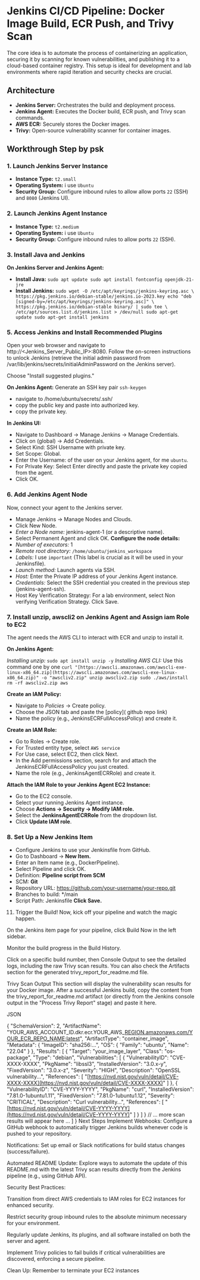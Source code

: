 # Jenkins CI/CD Pipeline: Docker Image Build, ECR Push, and Trivy Scan
The core idea is to automate the process of containerizing an application, securing it by scanning for known vulnerabilities, and publishing it to a cloud-based container registry. This setup is ideal for development and lab environments where rapid iteration and security checks are crucial.




## Architecture

* **Jenkins Server:** Orchestrates the build and deployment process.
* **Jenkins Agent:** Executes the Docker build, ECR push, and Trivy scan commands.
* **AWS ECR:** Securely stores the Docker images.
* **Trivy:** Open-source vulnerability scanner for container images.

## Workthrough Step by psk
### 1. Launch Jenkins Server Instance

* **Instance Type:** `t2.small`
* **Operating System:** i use `Ubuntu`
* **Security Group:** Configure inbound rules to allow allow ports `22` (SSH) and `8080` (Jenkins UI).

### 2. Launch Jenkins Agent Instance

* **Instance Type:** `t2.medium`
* **Operating System:** i use `Ubuntu`
* **Security Group:** Configure inbound rules to allow ports `22` (SSH).


### 3. Install Java and Jenkins

**On Jenkins Server and Jenkins Agent:**

* **Install Java:** `sudo apt update
sudo apt install fontconfig openjdk-21-jre`
* **Install Jenkins:** `sudo wget -O /etc/apt/keyrings/jenkins-keyring.asc \
  https://pkg.jenkins.io/debian-stable/jenkins.io-2023.key
echo "deb [signed-by=/etc/apt/keyrings/jenkins-keyring.asc]" \
  https://pkg.jenkins.io/debian-stable binary/ | sudo tee \
  /etc/apt/sources.list.d/jenkins.list > /dev/null
sudo apt-get update
sudo apt-get install jenkins`


### 5. Access Jenkins and Install Recommended Plugins
Open your web browser and navigate to http://<Jenkins_Server_Public_IP>:8080.
Follow the on-screen instructions to unlock Jenkins (retrieve the initial admin password from /var/lib/jenkins/secrets/initialAdminPassword on the Jenkins server).

Choose "Install suggested plugins."

**On Jenkins Agent:** Generate an SSH key pair `ssh-keygen`
- navigate to /home/ubuntu/secrets/.ssh/<your key>
- copy the public key and paste into authorized key.
- copy the private key.

**In Jenkins UI:**
- Navigate to Dashboard -> Manage Jenkins -> Manage Credentials.
- Click on (global) -> Add Credentials.
- Select Kind: SSH Username with private key.
- Set Scope: Global.
- Enter the Username: of the user on your Jenkins agent, for me `ubuntu`.
- For Private Key: Select Enter directly and paste the private key copied from the agent.
- Click OK.

### 6. Add Jenkins Agent Node
Now, connect your agent to the Jenkins server.
- Manage Jenkins -> Manage Nodes and Clouds.
- Click New Node.
- *Enter a Node name:* jenkins-agent-1 (or a descriptive name).
- Select Permanent Agent and click OK.
**Configure the node details:**
- *Number of executors:* 1 
- *Remote root directory:* `/home/ubuntu/jenkins_workspace`
- *Labels:* I use `important` (This label is crucial as it will be used in your Jenkinsfile).
- *Launch method:* Launch agents via SSH.
- *Host:* Enter the Private IP address of your Jenkins Agent instance.
- *Credentials:* Select the SSH credential you created in the previous step (jenkins-agent-ssh).
- Host Key Verification Strategy: For a lab environment, select Non verifying Verification Strategy.
Click Save.

### 7. Install unzip, awscli2 on Jenkins Agent and Assign iam Role to EC2
The agent needs the AWS CLI to interact with ECR and unzip to install it.

**On Jenkins Agent:**

*Installing unzip:* `sudo apt install unzip -y`
*Installing AWS CLI:* Use this command one by one `curl "[https://awscli.amazonaws.com/awscli-exe-linux-x86_64.zip](https://awscli.amazonaws.com/awscli-exe-linux-x86_64.zip)" -o "awscliv2.zip"
unzip awscliv2.zip
sudo ./aws/install
rm -rf awscliv2.zip aws`

**Create an IAM Policy:**

- Navigate to *Policies* -> Create policy.
- Choose the JSON tab and paste the [policy](      github repo link)
- Name the policy (e.g., JenkinsECRFullAccessPolicy) and create it.

**Create an IAM Role:**

- Go to Roles -> Create role.
- For Trusted entity type, select `AWS service`
- For Use case, select EC2, then click Next.
- In the Add permissions section, search for and attach the JenkinsECRFullAccessPolicy you just created. 
- Name the role (e.g., JenkinsAgentECRRole) and create it.

**Attach the IAM Role to your Jenkins Agent EC2 Instance:**

- Go to the EC2 console.
- Select your running Jenkins Agent instance.
- Choose **Actions -> Security -> Modify IAM role.**
- Select the **JenkinsAgentECRRole** from the dropdown list.
- Click **Update IAM role**.


### 8. Set Up a New Jenkins Item
- Configure Jenkins to use your Jenkinsfile from GitHub.
- Go to Dashboard -> **New Item.**
- Enter an Item name (e.g., DockerPipeline).
- Select Pipeline and click OK.
- Definition: **Pipeline script from SCM**
- SCM: **Git**
- Repository URL: https://github.com/your-username/your-repo.git
- Branches to build: */main 
- Script Path: Jenkinsfile 
**Click Save.**

11. Trigger the Build!
Now, kick off your pipeline and watch the magic happen.

On the Jenkins item page for your pipeline, click Build Now in the left sidebar.

Monitor the build progress in the Build History.

Click on a specific build number, then Console Output to see the detailed logs, including the raw Trivy scan results. You can also check the Artifacts section for the generated trivy_report_for_readme.md file.

Trivy Scan Output
This section will display the vulnerability scan results for your Docker image. After a successful Jenkins build, copy the content from the trivy_report_for_readme.md artifact (or directly from the Jenkins console output in the "Process Trivy Report" stage) and paste it here.

JSON

{
  "SchemaVersion": 2,
  "ArtifactName": "YOUR_AWS_ACCOUNT_ID.dkr.ecr.YOUR_AWS_[REGION.amazonaws.com/YOUR_ECR_REPO_NAME:latest](https://REGION.amazonaws.com/YOUR_ECR_REPO_NAME:latest)",
  "ArtifactType": "container_image",
  "Metadata": {
    "ImageID": "sha256:...",
    "OS": {
      "Family": "ubuntu",
      "Name": "22.04"
    }
  },
  "Results": [
    {
      "Target": "your_image_layer",
      "Class": "os-package",
      "Type": "debian",
      "Vulnerabilities": [
        {
          "VulnerabilityID": "CVE-XXXX-XXXX",
          "PkgName": "libssl3",
          "InstalledVersion": "3.0.x-y",
          "FixedVersion": "3.0.x-z",
          "Severity": "HIGH",
          "Description": "OpenSSL vulnerability...",
          "References": [
            "[https://nvd.nist.gov/vuln/detail/CVE-XXXX-XXXX](https://nvd.nist.gov/vuln/detail/CVE-XXXX-XXXX)"
          ]
        },
        {
          "VulnerabilityID": "CVE-YYYY-YYYY",
          "PkgName": "curl",
          "InstalledVersion": "7.81.0-1ubuntu1.11",
          "FixedVersion": "7.81.0-1ubuntu1.12",
          "Severity": "CRITICAL",
          "Description": "Curl vulnerability...",
          "References": [
            "[https://nvd.nist.gov/vuln/detail/CVE-YYYY-YYYY](https://nvd.nist.gov/vuln/detail/CVE-YYYY-YYYY)"
          ]
        }
      ]
    }
    // ... more scan results will appear here ...
  ]
}
Next Steps
Implement Webhooks: Configure a GitHub webhook to automatically trigger Jenkins builds whenever code is pushed to your repository.

Notifications: Set up email or Slack notifications for build status changes (success/failure).

Automated README Update: Explore ways to automate the update of this README.md with the latest Trivy scan results directly from the Jenkins pipeline (e.g., using GitHub API).

Security Best Practices:

Transition from direct AWS credentials to IAM roles for EC2 instances for enhanced security.

Restrict security group inbound rules to the absolute minimum necessary for your environment.

Regularly update Jenkins, its plugins, and all software installed on both the server and agent.

Implement Trivy policies to fail builds if critical vulnerabilities are discovered, enforcing a secure pipeline.

Clean Up: Remember to terminate your EC2 instances 
